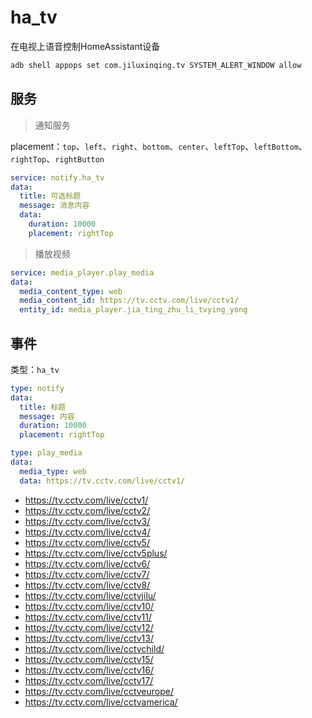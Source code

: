 # ha_tv
在电视上语音控制HomeAssistant设备

```bash
adb shell appops set com.jiluxinqing.tv SYSTEM_ALERT_WINDOW allow
```

## 服务

> 通知服务

placement：`top`、`left`、`right`、`bottom`、`center`、`leftTop`、`leftBottom`、`rightTop`、`rightButton`

```yaml
service: notify.ha_tv
data:
  title: 可选标题
  message: 消息内容
  data:
    duration: 10000
    placement: rightTop
```

> 播放视频

```yaml
service: media_player.play_media
data:
  media_content_type: web
  media_content_id: https://tv.cctv.com/live/cctv1/
  entity_id: media_player.jia_ting_zhu_li_tvying_yong
```

## 事件

类型：`ha_tv`
```yaml
type: notify
data:
  title: 标题
  message: 内容
  duration: 10000
  placement: rightTop
```

```yaml
type: play_media
data:
  media_type: web
  data: https://tv.cctv.com/live/cctv1/
```

- https://tv.cctv.com/live/cctv1/
- https://tv.cctv.com/live/cctv2/
- https://tv.cctv.com/live/cctv3/
- https://tv.cctv.com/live/cctv4/
- https://tv.cctv.com/live/cctv5/
- https://tv.cctv.com/live/cctv5plus/
- https://tv.cctv.com/live/cctv6/
- https://tv.cctv.com/live/cctv7/
- https://tv.cctv.com/live/cctv8/
- https://tv.cctv.com/live/cctvjilu/
- https://tv.cctv.com/live/cctv10/
- https://tv.cctv.com/live/cctv11/
- https://tv.cctv.com/live/cctv12/
- https://tv.cctv.com/live/cctv13/
- https://tv.cctv.com/live/cctvchild/
- https://tv.cctv.com/live/cctv15/
- https://tv.cctv.com/live/cctv16/
- https://tv.cctv.com/live/cctv17/
- https://tv.cctv.com/live/cctveurope/
- https://tv.cctv.com/live/cctvamerica/